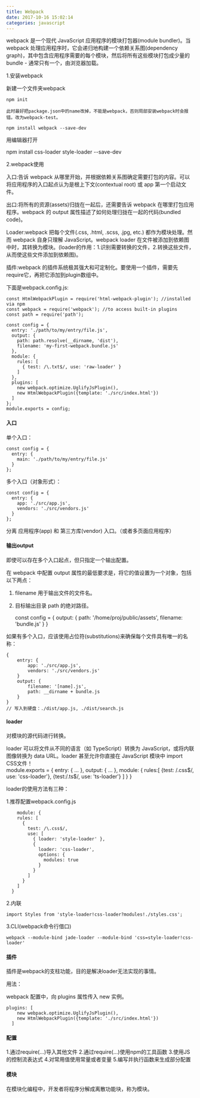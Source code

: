 ```yaml
---
title: Webpack
date: 2017-10-16 15:02:14
categories: javascript
---
```


webpack 是一个现代 JavaScript 应用程序的模块打包器(module bundler)。当 webpack 处理应用程序时，它会递归地构建一个依赖关系图(dependency graph)，其中包含应用程序需要的每个模块，然后将所有这些模块打包成少量的 bundle - 通常只有一个，由浏览器加载。

1.安装webpack 

新建一个文件夹webpack

	npm init

	此时最好把package.json中的name改掉，不能是webpack，否则局部安装webpack时会报错。改为webpack-test。

	npm install webpack --save-dev

用编辑器打开	

npm install css-loader style-loader --save-dev


2.webpack使用

入口:告诉 webpack 从哪里开始，并根据依赖关系图确定需要打包的内容。可以将应用程序的入口起点认为是根上下文(contextual root) 或 app 第一个启动文件。

出口:将所有的资源(assets)归拢在一起后，还需要告诉 webpack 在哪里打包应用程序。webpack 的 output 属性描述了如何处理归拢在一起的代码(bundled code)。

Loader:webpack 把每个文件(.css, .html, .scss, .jpg, etc.) 都作为模块处理。然而 webpack 自身只理解 JavaScript。webpack loader 在文件被添加到依赖图中时，其转换为模块。(loader的作用：1.识别需要转换的文件，2.转换这些文件，从而使这些文件添加到依赖图)。

插件:webpack 的插件系统极其强大和可定制化。要使用一个插件，需要先require它，再把它添加到plugin数组中。

下面是webpack.config.js:

	const HtmlWebpackPlugin = require('html-webpack-plugin'); //installed via npm
	const webpack = require('webpack'); //to access built-in plugins
	const path = require('path');

	const config = {
	  entry: './path/to/my/entry/file.js',
	  output: {
	    path: path.resolve(__dirname, 'dist'),
	    filename: 'my-first-webpack.bundle.js'
	  },
	  module: {
	    rules: [
	      { test: /\.txt$/, use: 'raw-loader' }
	    ]
	  },
	  plugins: [
	    new webpack.optimize.UglifyJsPlugin(),
	    new HtmlWebpackPlugin({template: './src/index.html'})
	  ]
	};
	module.exports = config;


#### 入口

单个入口：

	const config = {
	  entry: {
	    main: './path/to/my/entry/file.js'
	  }
	};

多个入口（对象形式）：

	const config = {
	  entry: {
	    app: './src/app.js',
	    vendors: './src/vendors.js'
	  }
	};

分离 应用程序(app) 和 第三方库(vendor) 入口。（或者多页面应用程序）


#### 输出output

即使可以存在多个入口起点，但只指定一个输出配置。

在 webpack 中配置 output 属性的最低要求是，将它的值设置为一个对象，包括以下两点：

1. filename 用于输出文件的文件名。
2. 目标输出目录 path 的绝对路径。

	const config = {
		output: {
			path: '/home/proj/public/assets',
			filename: 'bundle.js'
		}
	}

如果有多个入口，应该使用占位符(substitutions)来确保每个文件具有唯一的名称：

	{
		entry: {
			app: './src/app.js',
	    	vendors: './src/vendors.js'
		}
		output: {
			filename: '[name].js',
			path: __dirname + bundle.js
		}
	}
	// 写入到硬盘：./dist/app.js, ./dist/search.js


#### loader

对模块的源代码进行转换。

loader 可以将文件从不同的语言（如 TypeScript）转换为 JavaScript，或将内联图像转换为 data URL。loader 甚至允许你直接在 JavaScript 模块中 import CSS文件！	
	module.exports = {
		entry: {
			...
		},
		output: {
			...
		},
		module: {
			rules:[
				{test: /\.css$/, use: 'css-loader'},
				{test:/\.ts$/, use: 'ts-loader'}
			]
		}
	}

loader的使用方法有三种：

1.推荐配置webpack.config.js

		module: {
	    rules: [
	      {
	        test: /\.css$/,
	        use: [
	          { loader: 'style-loader' },
	          {
	            loader: 'css-loader',
	            options: {
	              modules: true
	            }
	          }
	        ]
	      }
	    ]
	  }

2.内联

	import Styles from 'style-loader!css-loader?modules!./styles.css';

3.CLI(webpack命令行借口)

	webpack --module-bind jade-loader --module-bind 'css=style-loader!css-loader'

#### 插件

插件是webpack的支柱功能，目的是解决loader无法实现的事情。

用法：

webpack 配置中，向 plugins 属性传入 new 实例。

	plugins: [
	    new webpack.optimize.UglifyJsPlugin(),
	    new HtmlWebpackPlugin({template: './src/index.html'})
	  ]


#### 配置

1.通过require(...)导入其他文件
2.通过require(...)使用npm的工具函数
3.使用JS的控制流表达式
4.对常用值使用常量或者变量
5.编写并执行函数来生成部分配置


#### 模块

在模块化编程中，开发者将程序分解成离散功能块，称为模块。

